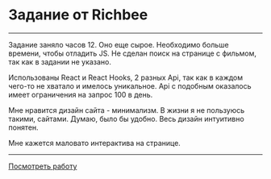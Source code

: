 # Задание от Richbee

---

Задание заняло часов 12. Оно еще сырое. Необходимо больше времени, чтобы отладить JS. Не сделан поиск на странице с фильмом, так как в задании не указано.

Использованы React и React Hooks,
2 разных Api, так как в каждом чего-то не хватало и имелось уникальное.
Api с подобным оказалось имеет ограничения на запрос 100 в день.

Мне нравится дизайн сайта - минимализм.
В жизни я не пользуюсь такими, сайтами. Думаю, было бы удобно.
Весь дизайн интуитивно понятен.

Мне кажется маловато интерактива на странице.

---

[Посмотреть работу](https://7l76y.csb.app/)
